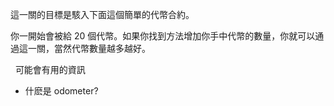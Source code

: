 這一關的目標是駭入下面這個簡單的代幣合約。

你一開始會被給 20 個代幣。如果你找到方法增加你手中代幣的數量，你就可以通過這一關，當然代幣數量越多越好。

&nbsp;
可能會有用的資訊
* 什麽是 odometer?
